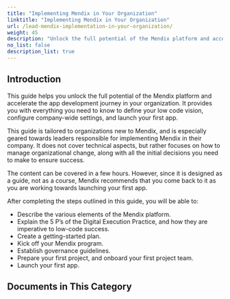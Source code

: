 ```yaml
---
title: "Implementing Mendix in Your Organization"
linktitle: "Implementing Mendix in Your Organization"
url: /lead-mendix-implementation-in-your-organization/
weight: 45
description: "Unlock the full potential of the Mendix platform and accelerate the app development journey in your organization."
no_list: false 
description_list: true
---
```


## Introduction

This guide helps you unlock the full potential of the Mendix platform and accelerate the app development journey in your organization. It provides you with everything you need to know to define your low code vision, configure company-wide settings, and launch your first app.

This guide is tailored to organizations new to Mendix, and is especially geared towards leaders responsible for implementing Mendix in their company. It does not cover technical aspects, but rather focuses on how to manage organizational change, along with all the initial decisions you need to make to ensure success.

The content can be covered in a few hours. However, since it is designed as a guide, not as a course, Mendix recommends that you come back to it as you are working towards launching your first app.

After completing the steps outlined in this guide, you will be able to:

* Describe the various elements of the Mendix platform. 
* Explain the 5 P’s of the Digital Execution Practice, and how they are imperative to low-code success. 
* Create a getting-started plan. 
* Kick off your Mendix program. 
* Establish governance guidelines. 
* Prepare your first project, and onboard your first project team. 
* Launch your first app.

## Documents in This Category